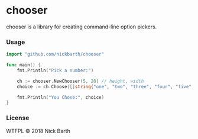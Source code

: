 # chooser

chooser is a library for creating command-line option pickers.

### Usage

```go
import "github.com/nickbarth/chooser"

func main() {
	fmt.Println("Pick a number:")

	ch := chooser.NewChooser(5, 20) // height, width
	choice := ch.Choose([]string{"one", "two", "three", "four", "five", "six"})

	fmt.Println("You Chose:", choice)
}
```

### License
WTFPL &copy; 2018 Nick Barth
